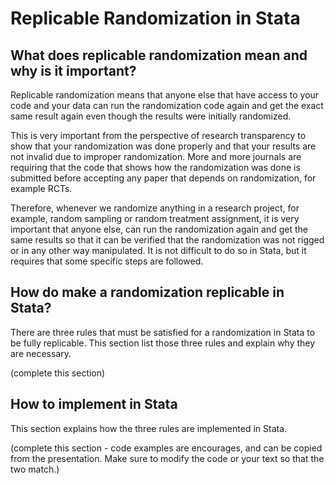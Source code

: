 # Replicable Randomization in Stata

## What does replicable randomization mean and why is it important?
Replicable randomization means that anyone else that have access to your code and your data can run the randomization code again and get the exact same result again even though the results were initially randomized.

This is very important from the perspective of research transparency to show that your randomization was done properly and that your results are not invalid due to improper randomization. More and more journals are requiring that the code that shows how the randomization was done is submitted before accepting any paper that depends on randomization, for example RCTs.

Therefore, whenever we randomize anything in a research project, for example, random sampling or random treatment assignment, it is very important that anyone else, can run the randomization again and get the same results so that it can be verified that the randomization was not rigged or in any other way manipulated. It is not difficult to do so in Stata, but it requires that some specific steps are followed.

## How do make a randomization replicable in Stata?

There are three rules that must be satisfied for a randomization in Stata to be fully replicable. This section list those three rules and explain why they are necessary.

(complete this section)

## How to implement in Stata

This section explains how the three rules are implemented in Stata.

(complete this section - code examples are encourages, and can be copied from the presentation. Make sure to modify the code or your text so that the two match.)
